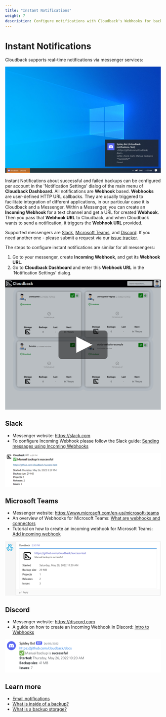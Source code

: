 ```yaml
---
title: "Instant Notifications"
weight: 7
description: Configure notifications with Cloudback's Webhooks for backup updates
---
```


# Instant Notifications
Cloudback supports real-time notifications via messenger services:

<img src="/static/features/instant-notifications-desktop.png" alt="Instant Notifications"/>

Instant Notifications about successful and failed backups can be configured per account in the 'Notification Settings' dialog of the main menu of **Cloudback Dashboard**. All notifications are **Webhook** based. **Webhooks** are user-defined HTTP URL callbacks. They are usually triggered to facilitate integration of different applications, in our particular case it is Cloudback and a Messenger. Within a Messenger, you can create an **Incoming Webhook** for a text channel and get a URL for created **Webhook**. Then you pass that **Webhook URL** to Cloudback, and when Cloudback wants to send a notification, it triggers the **Webhook URL** provided.

Supported messengers are [Slack](/features/instant-notifications#slack), [Microsoft Teams](/features/instant-notifications#microsoft-teams), and [Discord](/features/instant-notifications#discord). If you need another one - please submit a request via our [issue tracker](https://github.com/cloudback/issue-tracker/issues/new?template=feature_request.md).

The steps to configure instant notifications are similar for all messengers:
1. Go to your messenger, create **Incoming Webhook**, and get its **Webhook URL**.
2. Go to **Cloudback Dashboard** and enter this **Webhook URL** in the 'Notification Settings' dialog.

<p align="center">
  <img src="/static/features/instant-notifications.png" data-alt="/static/features/instant-notifications.gif"
       alt="Instant Notifications Settings" onclick="swapGif(this)" style="cursor: pointer;"/>
</p>

## Slack
* Messenger website: https://slack.com
* To configure Incoming Webhook please follow the Slack guide: [Sending messages using Incoming Webhooks](https://api.slack.com/messaging/webhooks)

<p align="center">
  <img src="/static/features/instant-notifications-slack.png" alt="Discord Notification"/>
</p>

## Microsoft Teams
* Messenger website: https://www.microsoft.com/en-us/microsoft-teams
* An overview of Webhooks for Microsoft Teams: [What are webhooks and connectors](https://docs.microsoft.com/en-us/microsoftteams/platform/webhooks-and-connectors/what-are-webhooks-and-connectors)
* Tutorial on how to create an incoming webhook for Microsoft Teams: [Add incoming webhook](https://docs.microsoft.com/en-us/microsoftteams/platform/webhooks-and-connectors/how-to/add-incoming-webhook)

<p align="center">
  <img src="/static/features/instant-notifications-msteams.png" alt="Discord Notification"/>
</p>

## Discord
* Messenger website: https://discord.com
* A guide on how to create an Incoming Webhook in Discord: [Intro to Webhooks](https://support.discord.com/hc/en-us/articles/228383668-Intro-to-Webhooks)
<p align="center">
  <img src="/static/features/instant-notifications-discord.png" alt="Discord Notification"/>
</p>

## Learn more

- [Email notifications](/features/email-notifications)
- [What is inside of a backup?](/features/metadata)
- [What is a backup storage?](/features/various-backup-storages)

